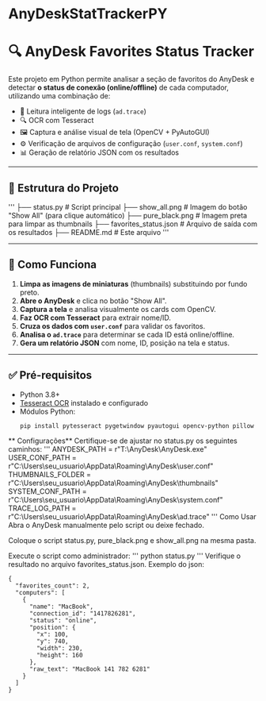 # AnyDeskStatTrackerPY

# 🔍 AnyDesk Favorites Status Tracker

Este projeto em Python permite analisar a seção de favoritos do AnyDesk e detectar **o status de conexão (online/offline)** de cada computador, utilizando uma combinação de:

- 🧠 Leitura inteligente de logs (`ad.trace`)
- 🔍 OCR com Tesseract
- 🖼️ Captura e análise visual de tela (OpenCV + PyAutoGUI)
- ⚙️ Verificação de arquivos de configuração (`user.conf`, `system.conf`)
- 📊 Geração de relatório JSON com os resultados

---

## 📂 Estrutura do Projeto

'''
├── status.py # Script principal
├── show_all.png # Imagem do botão "Show All" (para clique automático)
├── pure_black.png # Imagem preta para limpar as thumbnails
├── favorites_status.json # Arquivo de saída com os resultados
├── README.md # Este arquivo
'''

---

## 🚀 Como Funciona

1. **Limpa as imagens de miniaturas** (thumbnails) substituindo por fundo preto.
2. **Abre o AnyDesk** e clica no botão "Show All".
3. **Captura a tela** e analisa visualmente os cards com OpenCV.
4. **Faz OCR com Tesseract** para extrair nome/ID.
5. **Cruza os dados com `user.conf`** para validar os favoritos.
6. **Analisa o `ad.trace`** para determinar se cada ID está online/offline.
7. **Gera um relatório JSON** com nome, ID, posição na tela e status.

---

## ✅ Pré-requisitos

- Python 3.8+
- [Tesseract OCR](https://github.com/tesseract-ocr/tesseract) instalado e configurado
- Módulos Python:
  ```bash
  pip install pytesseract pygetwindow pyautogui opencv-python pillow psutil
** Configurações**
Certifique-se de ajustar no status.py os seguintes caminhos:
'''
ANYDESK_PATH = r"T:\\AnyDesk\\AnyDesk.exe"
USER_CONF_PATH = r"C:\\Users\\seu_usuario\\AppData\\Roaming\\AnyDesk\\user.conf"
THUMBNAILS_FOLDER = r"C:\\Users\\seu_usuario\\AppData\\Roaming\\AnyDesk\\thumbnails"
SYSTEM_CONF_PATH = r"C:\\Users\\seu_usuario\\AppData\\Roaming\\AnyDesk\\system.conf"
TRACE_LOG_PATH = r"C:\\Users\\seu_usuario\\AppData\\Roaming\\AnyDesk\\ad.trace"
'''
Como Usar
Abra o AnyDesk manualmente pelo script ou deixe fechado.

Coloque o script status.py, pure_black.png e show_all.png na mesma pasta.

Execute o script como administrador:
'''
python status.py
'''
Verifique o resultado no arquivo favorites_status.json.
Exemplo do json:
```
{
  "favorites_count": 2,
  "computers": [
    {
      "name": "MacBook",
      "connection_id": "1417826281",
      "status": "online",
      "position": {
        "x": 100,
        "y": 740,
        "width": 230,
        "height": 160
      },
      "raw_text": "MacBook 141 782 6281"
    }
  ]
}
```

